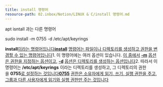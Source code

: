 ```yaml
---
title: install 명령어
resource-path: 02.inbox/Notion/LINUX & C/install 명령어.md
---
```

apt isntall 과는 다른 명령어

sudo install -m 0755 -d /etc/apt/keyrings

**install**[이라는 명령어입니다](https://docs.python.org/ko/3/installing/index.html)[**install**](https://docs.python.org/ko/3/installing/index.html) [명령어는 파일이나 디렉토리를 생성하고 권한을 변경할 수 있는 명령어입니다](https://docs.python.org/ko/3/installing/index.html)1. 이 명령어에는 여러 옵션이 있습니다. [이 중에서](https://docs.python.org/ko/3/installing/index.html) [**-m**](https://docs.python.org/ko/3/installing/index.html) [옵션은 권한을 지정하는 옵션이고,](https://docs.python.org/ko/3/installing/index.html) [**-d**](https://docs.python.org/ko/3/installing/index.html) [옵션은 디렉토리를 생성하는 옵션입니다](https://docs.python.org/ko/3/installing/index.html)2. 따라서 이 명령어는 **/etc/apt/keyrings** 이라는 디렉토리를 생성하고, 그 디렉토리의 권한을 **0755**[로 설정하는 것입니다](https://velog.io/@devyang97/Linux-%EB%AA%85%EB%A0%B9%EC%96%B4-%EC%A0%95%EB%A6%AC-Ubuntu-%EC%82%AC%EC%9A%A9)[**0755**](https://velog.io/@devyang97/Linux-%EB%AA%85%EB%A0%B9%EC%96%B4-%EC%A0%95%EB%A6%AC-Ubuntu-%EC%82%AC%EC%9A%A9) [권한은 소유자에게 읽기, 쓰기, 실행 권한을 주고, 그룹과 다른 사용자에게 읽기와 실행 권한만 주는 것입니다](https://velog.io/@devyang97/Linux-%EB%AA%85%EB%A0%B9%EC%96%B4-%EC%A0%95%EB%A6%AC-Ubuntu-%EC%82%AC%EC%9A%A9)
